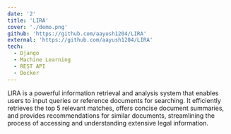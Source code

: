 ```yaml
---
date: '2'
title: 'LIRA'
cover: './demo.png'
github: 'https://github.com/aayush1204/LIRA'
external: 'https://github.com/aayush1204/LIRA'
tech:
  - Django
  - Machine Learning
  - REST API
  - Docker
---
```


LIRA is a powerful information retrieval and analysis system that enables users to input queries or reference documents for searching. It efficiently retrieves the top 5 relevant matches, offers concise document summaries, and provides recommendations for similar documents, streamlining the process of accessing and understanding extensive legal information.
